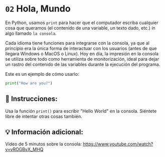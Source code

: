 # `02` Hola, Mundo

En Python, usamos `print` para hacer que el computador escriba cualquier cosa que queramos (el contenido de una variable, un texto dado, etc.) in algo llamado `la consola`.

Cada idioma tiene funciones para integrarse con la consola, ya que al principio era la única forma de interactuar con los usuarios (antes de que llegara Windows o MacOS o Linux). Hoy en día, la impresión en la consola se utiliza sobre todo como herramienta de monitorización, ideal para dejar un rastro del contenido de las variables durante la ejecución del programa.

Este es un ejemplo de cómo usarlo:
```py
print("How are you?")
```

## 📝 Instrucciones:

Usa la función `print()` para escribir "Hello World" en la consola. Siéntete libre de intentar otras cosas también.

## 💡 Información adicional:

Video de 5 minutos sobre la consola:
https://www.youtube.com/watch?v=vROGBvX_MHQ
